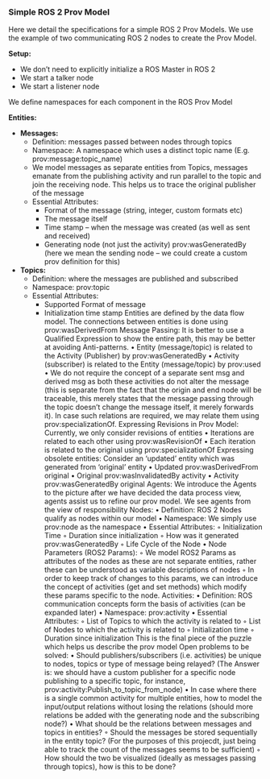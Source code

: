### Simple ROS 2 Prov Model

Here we detail the specifications for a simple ROS 2 Prov Models. We use the example of two communicating ROS 2 nodes to create the Prov Model.

**Setup:**
- We don’t need to explicitly initialize a ROS Master in ROS 2
- We start a talker node
- We start a listener node

We define namespaces for each component in the ROS Prov Model

**Entities:**
 - **Messages:**
   * Definition: messages passed between nodes through topics
   * Namespace: A namespace which uses a distinct topic name (E.g. prov:message:topic_name)
   * We model messages as separate entities from Topics, messages emanate from the publishing activity and run parallel to the topic and join the receiving node. This helps us to trace the original publisher of the message
   * Essential Attributes:
     - Format of the message (string, integer, custom formats etc)
     - The message itself
     - Time stamp – when the message was created (as well as sent and received)
     - Generating node (not just the activity) prov:wasGeneratedBy (here we mean the sending node – we could create a custom prov definition for this)
 - **Topics:**
   * Definition: where the messages are published and subscribed
   * Namespace: prov:topic
   * Essential Attributes:
     - Supported Format of message
     - Initialization time stamp
Entities are defined by the data flow model. The connections between entities is done using prov:wasDerivedFrom
Message Passing:
It is better to use a Qualified Expression to show the entire path, this may be better at avoiding Anti-patterns.
    • Entity (message/topic) is related to the Activity (Publisher) by prov:wasGeneratedBy
    • Activity (subscriber) is related to the Entity (message/topic) by prov:used
    • We do not require the concept of a separate sent msg and derived msg as both these activities do not alter the message (this is separate from the fact that the origin and end node will be traceable, this merely states that the message passing through the topic doesn’t change the message itself, it merely forwards it). In case such relations are required, we may relate them using prov:specializationOf.
Expressing Revisions in Prov Model:
Currently, we only consider revisions of entities
    • Iterations are related to each other using prov:wasRevisionOf
    • Each iteration is related to the original using prov:specializationOf
Expressing obsolete entities:
Consider an ‘updated’ entity which was generated from ‘original’ entity
    • Updated prov:wasDerivedFrom original
    • Original prov:wasInvalidatedBy activity
    • Activity prov:wasGeneratedBy original
Agents:
We introduce the Agents to the picture after we have decided the data process view, agents assist us to refine our prov model. We see agents from the view of responsibility
Nodes:
    • Definition: ROS 2 Nodes qualify as nodes within our model
    • Namespace: We simply use prov:node as the namespace
    • Essential Attributes:
        ◦ Initialization Time
        ◦ Duration since initialization
        ◦ How was it generated prov:wasGeneratedBy
        ◦ Life Cycle of the Node
    • Node Parameters (ROS2 Params):
        ◦ We model ROS2 Params as attributes of the nodes as these are not separate entities, rather these can be understood as variable descriptions of nodes
        ◦ In order to keep track of changes to this params, we can introduce the concept of activities (get and set methods) which modify these params specific to the node.
Activities:
    • Definition: ROS communication concepts form the basis of activities (can be expanded later)
    • Namespace: prov:activity
    • Essential Attributes:
        ◦ List of Topics to which the activity is related to
        ◦ List of Nodes to which the activity is related to
        ◦ Initialization time
        ◦ Duration since initialization
This is the final piece of the puzzle which helps us describe the prov model
Open problems to be solved:
    • Should publishers/subscribers (i.e. activities) be unique to nodes, topics or type of message being relayed? (The Answer is: we should have a custom publisher for a specific node publishing to a specific topic, for instance, 	prov:activity:Publish_to_topic_from_node)
    • In case where there is a single common activity for multiple entities, how to model the input/output relations without losing the relations (should more relations be added with the generating node and the subscribing node?)
    • What should be the relations between messages and topics in entities? 
        ◦ Should the messages be stored sequentially in the entity topic? (For the purposes of this projecdt, just being able to track the count of the messages seems to be sufficient)
        ◦ How should the two be visualized (ideally as messages passing through topics), how is this to be done?
